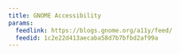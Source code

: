 ```yaml
---
title: GNOME Accessibility
params:
  feedlink: https://blogs.gnome.org/a11y/feed/
  feedid: 1c2e22d413aecaba58d7b7bfbd2af99a
---
```

